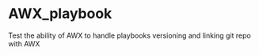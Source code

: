 # AWX_playbook
Test the ability of AWX to handle playbooks versioning and linking git repo with AWX
